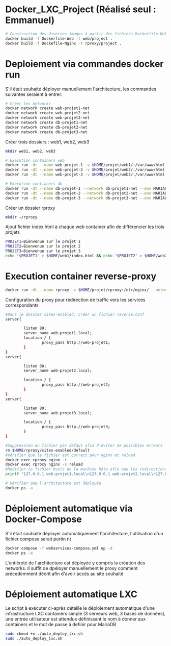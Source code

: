 # Docker_LXC_Project (Réalisé seul : Emmanuel)
```bash
# Construction des diverses images à partir des fichiers Dockerfile-Web et Nginx   ( se situer dans le dossier Dockerfile pour l'exécution de la commande)
docker build -f Dockerfile-Web -t web/project .
docker build -f Dockefile-Nginx -t rproxy/project .

```
# Deploiement via commandes docker run 
 S'il était souhaité déployer manuellement l'architecture, les commandes suivantes seraient à entrer:
```bash
# Créer les networks
docker network create web-projet1-net 
docker network create web-projet2-net
docker network create web-projet3-net
docker network create db-projet1-net
docker network create db-projet2-net
docker network create db-projet3-net
```
Créer trois dossiers : web1, web2, web3
```bash
mkdir web1, web2, web3
```
```bash
# Execution containers web
docker run -dt --name web-projet-1 -v $HOME/projet/web1/:/var/www/html --network web-projet1-net --network db-projet1-net web/project
docker run -dt --name web-projet-2 -v $HOME/projet/web2/:/var/www/html --network web-projet2-net --network db-projet2-net web/project
docker run -dt --name web-projet-3 -v $HOME/projet/web3/:/var/www/html --network web-projet3-net --network db-projet3-net web/project
```
```bash
# Execution contianers db
docker run -dt --name db-projet-1 --network db-projet1-net --env MARIADB_ROOT_PASSWORD=example mariadb:11.7.2
docker run -dt --name db-projet-2 --network db-projet2-net --env MARIADB_ROOT_PASSWORD=example mariadb:11.7.2
docker run -dt --name db-projet-3 --network db-projet3-net --env MARIADB_ROOT_PASSWORD=example mariadb:11.7.2
```
Créer un dossier rproxy
```bash
mkdir ~/rproxy
```
Ajout fichier index.html à chaque web container afin de différencier les trois projets
```bash
PROJET1=Bienvenue sur le projet 1
PROJET2=Bienvenue sur le projet 2 
PROJET3=Bienvenue sur le projet 3
echo "$PROJET1" > $HOME/web1/index.html && echo "$PROJET2" > $HOME/web2/index.html && echo "$PROJET3" > $HOME/web3/index.html
```
# Execution container reverse-proxy
```bash
docker run -dt --name rproxy -v $HOME/projet/rproxy:/etc/nginx/ --network web-projet1-net --network web-projet2-net --network web-projet3-net -p 8080:80 rpoxy/projet
```
Configuration du proxy pour redirection de traffic vers les services correspondants
```bash
#Dans le dossier sites-enabled, créer un fichier reverse.conf
server{

        listen 80;
        server_name web-projet1.local;
        location / {
                proxy_pass http://web-projet1;
        }
}
server{

        listen 80;
        server_name web-projet2.local;

        location / {
                proxy_pass http://web-projet2;
        }
}
server{

        listen 80;
        server_name web-projet3.local;

        location / {
                proxy_pass http://web-projet3;
        }
}

#Suppression du fichier par défaut afin d'éviter de possibles erreurs
rm $HOME/rproxy/sites-enabled/default
#Vérifier que le fichier est correct pour nginx et reload
docker exec rproxy nginx -t
docker exec rproxy nginx -s reload 
#Modifier le fichier hosts de la machine hôte afin que les redirections s'établissent
printf "127.0.0.1 web-projet1.local\n127.0.0.1 web-projet2.local\n127.0.0.1 web-projet3.local" >> /etc/hosts  
```
```bash
# Vérifier que l'architecture est déployée 
docker ps -a
```
# Déploiement automatique via Docker-Compose
S'il était souhaité déployer automatiquement l'architecture, l'utilisation d'un fichier compose serait pertin
nt
```bash
docker compose -f webservices-compose.yml up -d 
docker ps -a
```
L'entièreté de l'architecture est déployée y compris la création des networks. Il suffit de dpéloyer manuellement le proxy comment précedemment décrit afin d'avoir accès au site souhaité
# Déploiement automatique LXC
Le script à exécuter ci-après détaille le déploiement automatique d'une infrastructure LXC containers simple (3 serveurs web, 3 bases de données), une entrée utilisateur est attendue définissant le nom à donner aux containers et le mot de passe à definir pour MariaDB
```bash
sudo chmod +x ./auto_deploy_lxc.sh
sudo ./auto_deploy_lxc.sh
```


